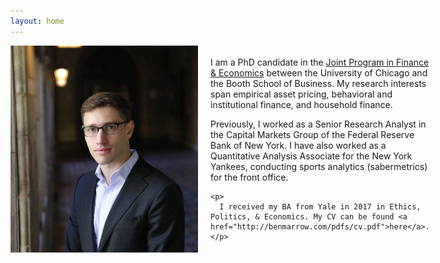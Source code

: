 ```yaml
---
layout: home
---
```


 <div style="display: flex; align-items: center; gap: 20px;">
  <img src="/pdfs/Ben-060_cropped.jpg" alt="Profile Picture" width="300"/>

  <div>
    <p>
      I am a PhD candidate in the <a href="http://financialeconomics.uchicago.edu">Joint Program in Finance & Economics</a> between the University of Chicago and the Booth School of Business. 
      My research interests span empirical asset pricing, behavioral and institutional finance, and household finance.
    </p>
    <p>
      Previously, I worked as a Senior Research Analyst in the Capital Markets Group of the Federal Reserve Bank of New York. I have also worked as a Quantitative Analysis Associate for the New York Yankees, conducting sports analytics (sabermetrics) for the front office.
    </p>
    
    <p>
      I received my BA from Yale in 2017 in Ethics, Politics, & Economics. My CV can be found <a href="http://benmarrow.com/pdfs/cv.pdf">here</a>.
    </p>
    
    
  </div>
</div>